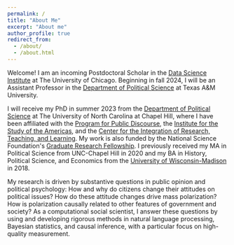 ```yaml
---
permalink: /
title: "About Me"
excerpt: "About me"
author_profile: true
redirect_from: 
  - /about/
  - /about.html
---
```


Welcome! I am an incoming Postdoctoral Scholar in the [Data Science Institute](https://datascience.uchicago.edu) at The University of Chicago. Beginning in fall 2024, I will be an Assistant Professor in the [Department of Political Science](https://bush.tamu.edu/pols/) at Texas A&M University. 

I will receive my PhD in summer 2023 from the [Department of Political Science](https://politicalscience.unc.edu) at The University of North Carolina at Chapel Hill, where I have been affiliated with the [Program for Public Discourse](https://publicdiscourse.unc.edu), the [Institute for the Study of the Americas](https://isa.unc.edu), and the [Center for the Integration of Research, Teaching, and Learning](https://gradprofdev.unc.edu/cirtl-unc-chapel-hill/). My work is also funded by the National Science Foundation's [Graduate Research Fellowship](http://nsfgrfp.org). I previously received my MA in Political Science from UNC-Chapel Hill in 2020 and my BA in History, Political Science, and Economics from the [University of Wisconsin-Madison](https://polisci.wisc.edu) in 2018.

My research is driven by substantive questions in public opinion and political psychology: How and why do citizens change their attitudes on political issues? How do these attitude changes drive mass polarization? How is polarization causally related to other features of government and society? As a computational social scientist, I answer these questions by using and developing rigorous methods in natural language processing, Bayesian statistics, and causal inference, with a particular focus on high-quality measurement. 

